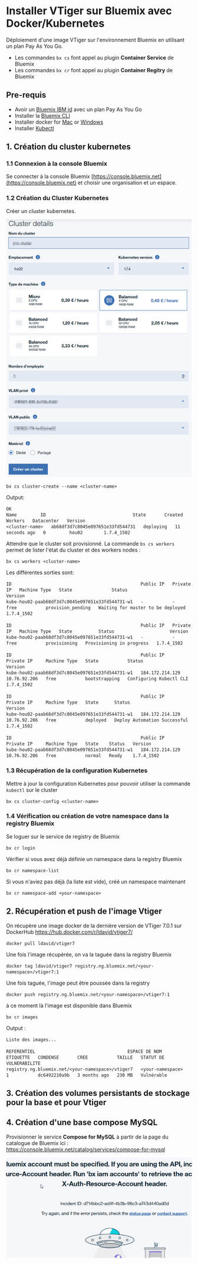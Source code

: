 
# Installer VTiger sur Bluemix avec Docker/Kubernetes
Déploiement d'une image VTiger sur l'environnement Bluemix en utilisant un plan Pay As You Go.
- Les commandes `bx cs` font appel au plugin **Container Service** de Bluemix
- Les commandes `bx cr` font appel au plugin **Container Regitry** de Bluemix

## Pre-requis

+ Avoir un [Bluemix IBM id](https://bluemix.net) avec un plan Pay As You Go
+ Installer la [Bluemix CLI](http://clis.ng.bluemix.net)
+ Installer docker for [Mac](https://docs.docker.com/engine/installation/mac/) or [Windows](https://docs.docker.com/engine/installation/windows/)
+ Installer [Kubectl](https://kubernetes.io/docs/user-guide/prereqs/)

## 1. Création du cluster kubernetes
### 1.1 Connexion à la console Bluemix
Se connecter à la console Bluemix [https://console.bluemix.net](https://console.bluemix.net) et choisir une organisation et un espace.

### 1.2 Création du Cluster Kubernetes
Créer un cluster kubernetes.

![](./images/ClusterCreation.png)

```
bx cs cluster-create --name <cluster-name>
```
Output:
```
OK
Name         ID                                 State       Created          Workers   Datacenter   Version
<cluster-name>   ab68df3d7c8045e097651e33fd544731   deploying   11 seconds ago   0         hou02        1.7.4_1502
```
Attendre que le cluster soit provisionné. La commande `bs cs workers` permet de lister l'état du cluster et des workers nodes :
```
bx cs workers <cluster-name>
```
Les différentes sorties sont:
```
ID                                                 Public IP   Private IP   Machine Type   State               Status                              Version
kube-hou02-paab68df3d7c8045e097651e33fd544731-w1   -           -            free           provision_pending   Waiting for master to be deployed   1.7.4_1502

ID                                                 Public IP   Private IP   Machine Type   State          Status                     Version
kube-hou02-paab68df3d7c8045e097651e33fd544731-w1   -           -            free           provisioning   Provisioning in progress   1.7.4_1502

ID                                                 Public IP         Private IP     Machine Type   State           Status                    Version
kube-hou02-paab68df3d7c8045e097651e33fd544731-w1   184.172.214.129   10.76.92.206   free           bootstrapping   Configuring Kubectl CLI   1.7.4_1502

ID                                                 Public IP         Private IP     Machine Type   State      Status                         Version
kube-hou02-paab68df3d7c8045e097651e33fd544731-w1   184.172.214.129   10.76.92.206   free           deployed   Deploy Automation Successful   1.7.4_1502

ID                                                 Public IP         Private IP     Machine Type   State    Status   Version
kube-hou02-paab68df3d7c8045e097651e33fd544731-w1   184.172.214.129   10.76.92.206   free           normal   Ready    1.7.4_1502
```
### 1.3 Récupération de la configuration Kubernetes
Mettre à jour la configuration Kubernetes pour pouvoir utiliser la commande ```kubectl``` sur le cluster
```
bx cs cluster-config <cluster-name>
```
### 1.4 Vérification ou création de votre namespace dans la registry Bluemix
Se loguer sur le service de registry de Bluemix
```
bx cr login
```
Vérifier si vous avez déjà définie un namespace dans la registry Bluemix
```
bx cr namespace-list
```
Si vous n'aviez pas déjà (la liste est vide), créé un namespace maintenant
```
bx cr namespace-add <your-namespace>
```
## 2. Récupération et push de l'image Vtiger
On récupère une image docker de la dernière version de VTiger 7.0.1 sur DockerHub <https://hub.docker.com/r/ldavid/vtiger7/>
```
docker pull ldavid/vtiger7
```
Une fois l'image récupérée, on va la taguée dans la registry Bluemix
```
docker tag ldavid/vtiger7 registry.ng.bluemix.net/<your-namespace>/vtiger7:1
```
Une fois taguée, l'image peut être poussée dans la registry
```
docker push registry.ng.bluemix.net/<your-namespace>/vtiger7:1
```
à ce moment là l'image est disponible dans Bluemix
```
bx cr images
```
Output :
```
Liste des images...

REFERENTIEL                                   ESPACE DE NOM   ETIQUETTE   CONDENSE       CREE           TAILLE   STATUT DE VULNERABILITE
registry.ng.bluemix.net/<your-namespace>/vtiger7   <your-namespace>     1           dc6492210a9b   3 months ago   230 MB   Vulnérable
```
## 3. Création des volumes persistants de stockage pour la base et pour Vtiger

## 4. Création d'une base compose MySQL
Provisionner le service **Compose for MySQL** à partir de la page du catalogue de Bluemix ici : <https://console.bluemix.net/catalog/services/compose-for-mysql>

![](./images/Test.png)

